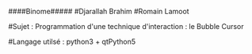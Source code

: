 ####Binome#####
#Djarallah Brahim
#Romain Lamoot

#Sujet :
   Programmation d'une technique d'interaction : le Bubble Cursor

#Langage utilsé :
  python3 + qtPython5
